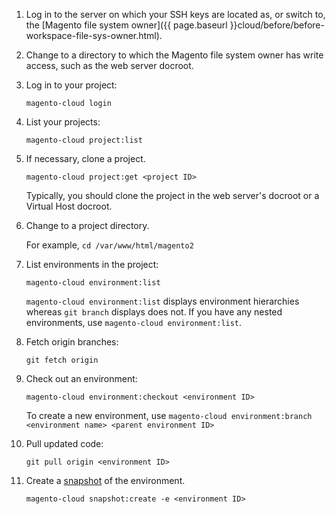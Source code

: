 <div markdown="1">

1.	Log in to the server on which your SSH keys are located as, or switch to, the [Magento file system owner]({{ page.baseurl }}cloud/before/before-workspace-file-sys-owner.html).
2.	Change to a directory to which the Magento file system owner has write access, such as the web server docroot.
2.	Log in to your project:

		magento-cloud login
3.	List your projects:

		magento-cloud project:list
4.	If necessary, clone a project.

		magento-cloud project:get <project ID>

	Typically, you should clone the project in the web server's docroot or a Virtual Host docroot.
4.	Change to a project directory.

	For example, `cd /var/www/html/magento2`
4.	List environments in the project:

		magento-cloud environment:list

	<div class="bs-callout bs-callout-info" id="info">
  		<p><code>magento-cloud environment:list</code> displays environment hierarchies whereas <code>git branch</code> displays does not. If you have any nested environments, use <code>magento-cloud environment:list</code>.</p>
	</div>

5.	Fetch origin branches:

		git fetch origin
6.	Check out an environment:

		magento-cloud environment:checkout <environment ID>

	To create a new environment, use `magento-cloud environment:branch <environment name> <parent environment ID>`
8.	Pull updated code:

		git pull origin <environment ID>
7.  Create a [snapshot]({{page.baseurl}}cloud/admin/admin-snap.html) of the environment.

        magento-cloud snapshot:create -e <environment ID>
